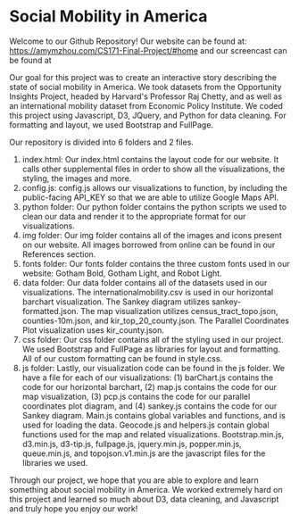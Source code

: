 # Social Mobility in America

Welcome to our Github Repository! Our website can be found at: https://amymzhou.com/CS171-Final-Project/#home and our screencast can be found at 

Our goal for this project was to create an interactive story describing the state of social mobility in America. We took datasets
from the Opportunity Insights Project, headed by Harvard's Professor Raj Chetty, and as well as an international mobility dataset from Economic Policy Institute. We coded this project using Javascript, D3, JQuery, and Python for data cleaning. For formatting and layout, we used Bootstrap and FullPage.

Our repository is divided into 6 folders and 2 files. 
1. index.html: Our index.html contains the layout code for our website. It calls other supplemental files in order to show all the visualizations, the styling, the images and more. 
2. config.js: config.js allows our visualizations to function, by including the public-facing API_KEY so that we are able to utilize Google Maps API.
3. python folder: Our python folder contains the python scripts we used to clean our data and render it to the appropriate format for our visualizations. 
4. img folder: Our img folder contains all of the images and icons present on our website. All images borrowed from online can be found in our References section. 
5. fonts folder: Our fonts folder contains the three custom fonts used in our website: Gotham Bold, Gotham Light, and Robot Light. 
6. data folder: Our data folder contains all of the datasets used in our visualizations. The internationalmobility.csv is used in our horizontal barchart visualization. The Sankey diagram utilizes sankey-formatted.json. The map visualization utilizes census_tract_topo.json, counties-10m.json, and kir_top_20_county.json. The Parallel Coordinates Plot visualization uses kir_county.json. 
7. css folder: Our css folder contains all of the styling used in our project. We used Bootstrap and FullPage as libraries for layout and formatting. All of our custom formatting can be found in style.css. 
8. js folder: Lastly, our visualization code can be found in the js folder. We have a file for each of our visualizations: (1) barChart.js contains the code for our horizontal barchart, (2) map.js contains the code for our map visualization, (3) pcp.js contains the code for our parallel coordinates plot diagram, and (4) sankey.js contains the code for our Sankey diagram. Main.js contains global variables and functions, and is used for loading the data. Geocode.js and helpers.js contain global functions used for the map and related visualizations. Bootstrap.min.js, d3.min.js, d3-tip.js, fullpage.js, jquery.min.js, popper.min.js, queue.min.js, and topojson.v1.min.js are the javascript files for the libraries we used. 

Through our project, we hope that you are able to explore and learn something about social mobility in America. We worked extremely hard on this project and learned so much about D3, data cleaning, and Javascript and truly hope you enjoy our work!
